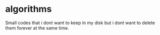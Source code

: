 # algorithms

Small codes that i dont want to keep in my disk but i dont want to delete them forever at the same time.
